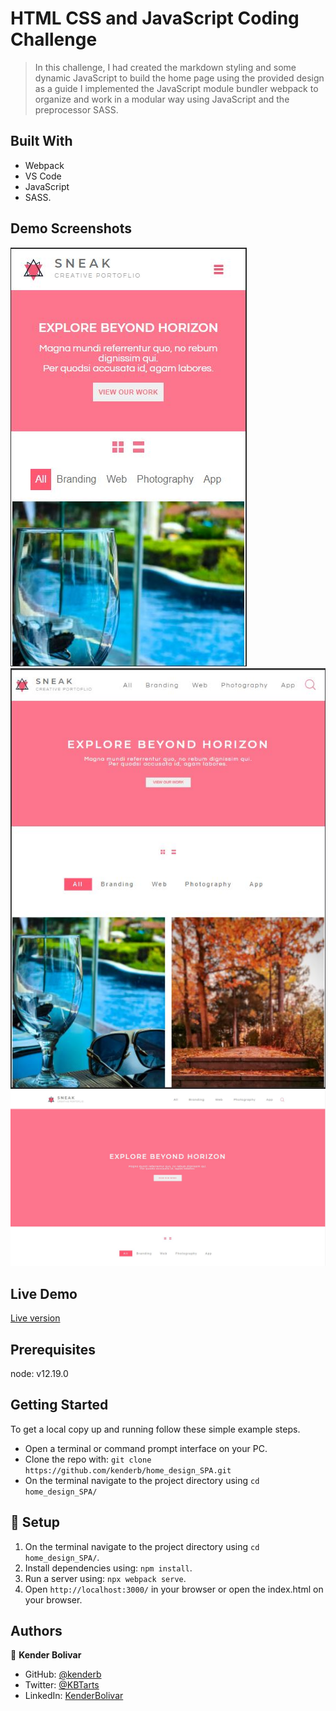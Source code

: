 # HTML CSS and JavaScript Coding Challenge

> In this challenge, I had created the markdown styling and some dynamic JavaScript to build the home page using the provided design as a guide
> I implemented the JavaScript module bundler webpack to organize and work in a modular way using JavaScript and the preprocessor SASS.

## Built With

- Webpack
- VS Code
- JavaScript
- SASS.

## Demo Screenshots

![screenshot](Capture_one.jpg)
![screenshot](Capture_two.jpg)
![screenshot](Capture_three.jpg)

## Live Demo

[Live version](https://affectionate-curie-c4d0b7.netlify.app/)

## Prerequisites

node: v12.19.0
## Getting Started
To get a local copy up and running follow these simple example steps.

- Open a terminal or command prompt interface on your PC.
- Clone the repo with: `git clone https://github.com/kenderb/home_design_SPA.git`
- On the terminal navigate to the project directory using `cd home_design_SPA/`

## 📝 Setup

1. On the terminal navigate to the project directory using `cd home_design_SPA/`.
2. Install dependencies using: `npm install`.
2. Run a server using: `npx webpack serve`.
3. Open `http://localhost:3000/` in your browser or open the index.html on your browser.


## Authors

👤 **Kender Bolivar**

- GitHub: [@kenderb](https://github.com/ken)
- Twitter: [@KBTarts](https://twitter.com/KBTarts )
- LinkedIn: [KenderBolivar](https://www.linkedin.com/in/kender-bolivar-1736086b/ )
